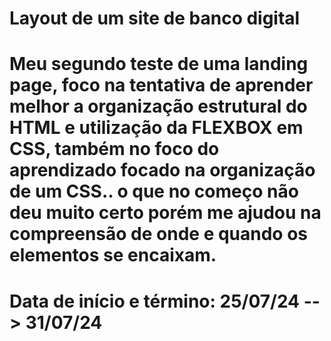 # Layout de um site de banco digital

# Meu segundo teste de uma landing page, foco na tentativa de aprender melhor a organização estrutural do HTML e utilização da FLEXBOX em CSS, também no foco do aprendizado focado na organização de um CSS.. o que no começo não deu muito certo porém me ajudou na compreensão de onde e quando os elementos se encaixam.

# Data de início e término: 25/07/24 --> 31/07/24
